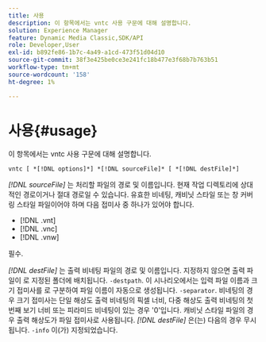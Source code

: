 ```yaml
---
title: 사용
description: 이 항목에서는 vntc 사용 구문에 대해 설명합니다.
solution: Experience Manager
feature: Dynamic Media Classic,SDK/API
role: Developer,User
exl-id: b892fe86-1b7c-4a49-a1cd-473f51d04d10
source-git-commit: 38f3e425be0ce3e241fc18b477e3f68b7b763b51
workflow-type: tm+mt
source-wordcount: '158'
ht-degree: 1%

---
```


# 사용{#usage}

이 항목에서는 vntc 사용 구문에 대해 설명합니다.

`vntc [ *[!DNL options]*] *[!DNL sourceFile]* [ *[!DNL destFile]*]`

*[!DNL sourceFile]* 는 처리할 파일의 경로 및 이름입니다. 현재 작업 디렉토리에 상대적인 경로이거나 절대 경로일 수 있습니다. 유효한 비네팅, 캐비닛 스타일 또는 창 커버링 스타일 파일이어야 하며 다음 접미사 중 하나가 있어야 합니다.

* [!DNL .vnt]
* [!DNL .vnc]
* [!DNL .vnw]

필수.

*[!DNL destFile]* 는 출력 비네팅 파일의 경로 및 이름입니다. 지정하지 않으면 출력 파일이 로 지정된 폴더에 배치됩니다. `-destpath`. 이 시나리오에서는 입력 파일 이름과 크기 접미사를 로 구분하여 파일 이름이 자동으로 생성됩니다. `-separator`. 비네팅의 경우 크기 접미사는 단일 해상도 출력 비네팅의 픽셀 너비, 다중 해상도 출력 비네팅의 첫 번째 보기 너비 또는 피라미드 비네팅이 있는 경우 &#39;0&#39;입니다. 캐비닛 스타일 파일의 경우 출력 해상도가 파일 접미사로 사용됩니다. *[!DNL destFile]* 은(는) 다음의 경우 무시됩니다. `-info` 이(가) 지정되었습니다.

